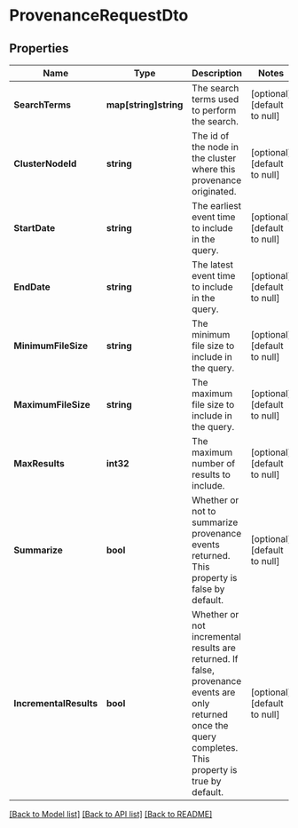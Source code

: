 # ProvenanceRequestDto

## Properties
Name | Type | Description | Notes
------------ | ------------- | ------------- | -------------
**SearchTerms** | **map[string]string** | The search terms used to perform the search. | [optional] [default to null]
**ClusterNodeId** | **string** | The id of the node in the cluster where this provenance originated. | [optional] [default to null]
**StartDate** | **string** | The earliest event time to include in the query. | [optional] [default to null]
**EndDate** | **string** | The latest event time to include in the query. | [optional] [default to null]
**MinimumFileSize** | **string** | The minimum file size to include in the query. | [optional] [default to null]
**MaximumFileSize** | **string** | The maximum file size to include in the query. | [optional] [default to null]
**MaxResults** | **int32** | The maximum number of results to include. | [optional] [default to null]
**Summarize** | **bool** | Whether or not to summarize provenance events returned. This property is false by default. | [optional] [default to null]
**IncrementalResults** | **bool** | Whether or not incremental results are returned. If false, provenance events are only returned once the query completes. This property is true by default. | [optional] [default to null]

[[Back to Model list]](../pkg/nifi/README.md#documentation-for-models) [[Back to API list]](../pkg/nifi/README.md#documentation-for-api-endpoints) [[Back to README]](../pkg/nifi/README.md)



